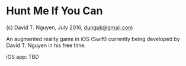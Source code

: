 # Hunt Me If You Can

(c) David T. Nguyen, July 2016, dunguk@gmail.com

An augmented reality game in iOS (Swift) currently being developed by David T. Nguyen in his free time.

iOS app: TBD
